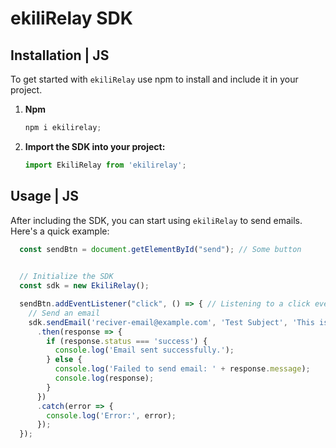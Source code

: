 # ekiliRelay SDK

## Installation | JS

To get started with `ekiliRelay` use npm to install and include it in your project.

1. **Npm**

    ```javascript
    npm i ekilirelay;
    ```


2. **Import the SDK into your project:**

    ```javascript
    import EkiliRelay from 'ekilirelay';
    ```

## Usage | JS

After including the SDK, you can start using `ekiliRelay` to send emails. Here's a quick example:

```js
  const sendBtn = document.getElementById("send"); // Some button
  

  // Initialize the SDK  
  const sdk = new EkiliRelay();

  sendBtn.addEventListener("click", () => { // Listening to a click event
    // Send an email
    sdk.sendEmail('reciver-email@example.com', 'Test Subject', 'This is a test message.', 'From: senderName <sender-email@example.com>')
      .then(response => {
        if (response.status === 'success') {
          console.log('Email sent successfully.');
        } else {
          console.log('Failed to send email: ' + response.message);
          console.log(response);
        }
      })
      .catch(error => {
        console.log('Error:', error);
      });
  });
